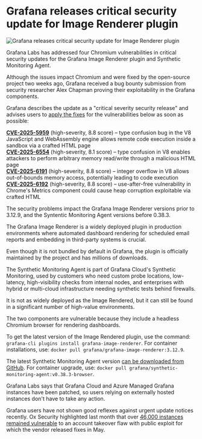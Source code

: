 # Grafana releases critical security update for Image Renderer plugin

![Grafana releases critical security update for Image Renderer plugin](https://www.bleepstatic.com/content/hl-images/2025/07/03/header-grafana.jpg)

Grafana Labs has addressed four Chromium vulnerabilities in critical security updates for the Grafana Image Renderer plugin and Synthetic Monitoring Agent.

Although the issues impact Chromium and were fixed by the open-source project two weeks ago, Grafana received a bug bounty submission from security researcher Alex Chapman proving their exploitability in the Grafana components.

Grafana describes the update as a "critical severity security release" and advises users to [apply the fixes](http://grafana.com/blog/2025/07/02/grafana-security-update-critical-severity-security-release-for-cve-2025-5959-cve-2025-6554-cve-2025-6191-and-cve-2025-6192-in-grafana-image-renderer-plugin-and-synthetic-monitoring-agent/) for the vulnerabilities below as soon as possible:

[**CVE-2025-5959**](https://nvd.nist.gov/vuln/detail/CVE-2025-5959) (high-severity, 8.8 score) – type confusion bug in the V8 JavaScript and WebAssembly engine allows remote code execution inside a sandbox via a crafted HTML page  
[**CVE-2025-6554**](https://nvd.nist.gov/vuln/detail/CVE-2025-6554) (high-severity, 8.1 score) – type confusion in V8 enables attackers to perform arbitrary memory read/write through a malicious HTML page  
[**CVE-2025-6191**](https://nvd.nist.gov/vuln/detail/CVE-2025-6191) (high-severity, 8.8 score) – integer overflow in V8 allows out-of-bounds memory access, potentially leading to code execution  
[**CVE-2025-6192**](https://nvd.nist.gov/vuln/detail/CVE-2025-6192) (high-severity, 8.8 score) – use-after-free vulnerability in Chrome's Metrics component could cause heap corruption exploitable via crafted HTML

The security problems impact the Grafana Image Renderer versions prior to 3.12.9, and the Syntentic Monitoring Agent versions before 0.38.3.

The Grafana Image Renderer is a widely deployed plugin in production environments where automated dashboard rendering for scheduled email reports and embedding in third-party systems is crucial.

Even though it is not bundled by default in Grafana, the plugin is officially maintained by the project and has millions of downloads.

The Synthetic Monitoring Agent is part of Grafana Cloud's Synthetic Monitoring, used by customers who need custom probe locations, low-latency, high-visibility checks from internal nodes, and enterprises with hybrid or multi-cloud infrastructure needing synthetic tests behind firewalls.

It is not as widely deployed as the Image Rendered, but it can still be found in a significant number of high-value environments.

The two components are vulnerable because they include a headless Chromium browser for rendering dashboards.

To get the latest version of the Image Rendered plugin, use the command: `grafana-cli plugins install grafana-image-renderer`. For container installations, use: `docker pull grafana/grafana-image-renderer:3.12.9`.

The latest Synthetic Monitoring Agent version [can be downloaded from GitHub](https://github.com/grafana/synthetic-monitoring-agent/releases/tag/v0.38.3). For container upgrade, use: `docker pull grafana/synthetic-monitoring-agent:v0.38.3-browser`.

Grafana Labs says that Grafana Cloud and Azure Managed Grafana instances have been patched, so users relying on externally hosted instances don't have to take any action.

Grafana users have not shown good reflexes against urgent update notices recently. Ox Security highlighted last month that over [46,000 instances remained vulnerable](https://www.bleepingcomputer.com/news/security/over-46-000-grafana-instances-exposed-to-account-takeover-bug/) to an account takeover flaw with public exploit for which the vendor released fixes in May.